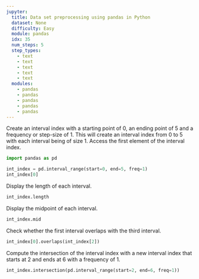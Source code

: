 ```yaml
---
jupyter:
  title: Data set preprocessing using pandas in Python
  dataset: None
  difficulty: Easy
  module: pandas
  idx: 35
  num_steps: 5
  step_types:
    - text
    - text
    - text
    - text
    - text
  modules:
    - pandas
    - pandas
    - pandas
    - pandas
    - pandas
---
```


Create an interval index with a starting point of 0, an ending point of 5 and a frequency or step-size of 1. This will create an interval index from 0 to 5 with each interval being of size 1. Access the first element of the interval index.
```python
import pandas as pd 

int_index = pd.interval_range(start=0, end=5, freq=1)
int_index[0]
```

Display the length of each interval.
```python
int_index.length
```

Display the midpoint of each interval.
```python
int_index.mid
```

Check whether the first interval overlaps with the third interval.
```python
int_index[0].overlaps(int_index[2])
```

Compute the intersection of the interval index with a new interval index that starts at 2 and ends at 6 with a frequency of 1.
```python
int_index.intersection(pd.interval_range(start=2, end=6, freq=1))
```